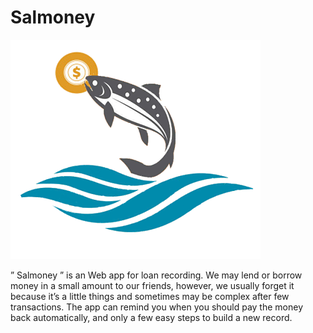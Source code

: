# Salmoney

![image](https://github.com/han850920/Salmoney/blob/master/LPICON.png)
      
” Salmoney ” is an Web app for loan recording.
We may lend or borrow money in a small amount to our friends, however, we usually forget it because it’s a little things and sometimes may be complex after few transactions.
The app can remind you when you should pay the money back automatically, and only a few easy steps to build a new record. 
